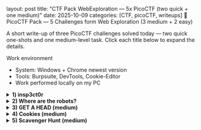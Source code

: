 layout: post
title: "CTF Pack WebExploration — 5x PicoCTF (two quick + one medium)"
date: 2025-10-09
categories: [CTF, picoCTF, writeups]
🧩 PicoCTF Pack — 5 Challenges form Web Exploration (3 medium + 2 easy)

A short write-up of three PicoCTF challenges solved today — two quick one-shots and one medium-level task.
Click each title below to expand the details.

Work environment
- System: Windows + Chrome newest version
- Tools: Burpsuite, DevTools, Cookie-Editor
- Work performed locally on my PC  

<details> <summary><b>1) insp3ct0r </b></summary>
Inspector
🔍 Description
 
First task from Web Exploration field. Here we will have to use DevTools to inspect the site and find the flag.

🛠️ What I did

Opened the page: http://jupiter.challenges.picoctf.org:9670
The page looks like this:  
<img src="../assets/img/ctf-2025-web-exploration/insp3ct0r/5.png" width="600">  
And I click on the HOW tab. Here we can see that to make this site creator used a HTML, CSS and JS.  
<img src="../assets/img/ctf-2025-web-exploration/insp3ct0r/6.png" width="600">  

1. I open DevTool (F12) and start inspecting DOM. Almost immediately I found 1st part of the flag in the HTML file:  
<img src="../assets/img/ctf-2025-web-exploration/insp3ct0r/1.png" width="600"> " width="600">  
2. Then I move to sources and check mycss.css where I found 2nd part of the flag  
<img src="../assets/img/ctf-2025-web-exploration/insp3ct0r/2.png" width="600">  
3. And then move to myjs.js where the last part of the flag is waiting.  
<img src="../assets/img/ctf-2025-web-exploration/insp3ct0r/3.png" width="600">  

</details>
<details> <summary><b>2) Where are the robots? </b></summary>
 Where are the robots?
🔍 Description
 
Pretty simple challenge. As the name indicates we will be checking robots.txt file  

🛠️ Steps

1. I open an URL given in the task, and I add at the end of it /robots.txt 
(<i>a text file that website owners create to tell web crawlers (like search engine bots) which pages or directories on their site should not be crawled</i>)  
<img src="../assets/img/Web Exploration/where are the robots/1.png" width="600">  
2. In the robot.txt we can see disallow file.html. I puit it at the end of the URL:  
<img src="../assets/img/Web Exploration/where are the robots/2.png" width="600">  

And we got the 2nd flag:  
<img src="../assets/img/ctf-2025-warm-up/2.png" width="600">

</details>
<details> <summary><b>3) GET A HEAD (medium)</b></summary>
GET A HEAD — (medium)
🔍 Description

A medium-level challenge involving the Burp Suite to manipulate the HTTPS requests.

🛠️ Steps to solve

1. Open the link from the task: http://mercury.picoctf.net:21939/  
<img src="../assets/img/Web Exploration/GET A HEAD/4.png" width="600">  
2. The site changes color accordingly to the button we click. If we click blue option there is POST request, when red there is a GET  
BLUE:  
<img src="../assets/img/Web Exploration/GET A HEAD/5.png" width="600">  
RED:  
<img src="../assets/img/Web Exploration/GET A HEAD/6.png" width="600">  
3. As the title of the challenge is GET a HEAD - I assume the GET is the request we want to experiment with. I intercept GET request and switch GET for HEAD - as in the challenge title and send
And there it is! The flag:  
<img src="../assets/img/Web Exploration/GET A HEAD/3.png" width="600">

</details>
<details> <summary><b>4) Cookies (medium)</b></summary>
Cookies — (medium)
🔍 Description
Who doesn't love cookies? Try to figure out the best one.
Here we will have to use cookies to find the flag. I'll use Chrome add-on Cookie-Manager - which allows users to view, edit, delete, and manage the cookies stored by their browse

🛠️ Steps to solve

1. I opened the page: http://mercury.picoctf.net:17781/ It looked like this:  
<img src="../assets/img/Web Exploration/Cookies/1.png" width="600">  
After opening page we could see only one cookie Named: name with Value: -1  
3. First I opened Cookie-Editor add-on and tried to add earch for the cookie from the placeholder in the search bar: snickerdoodle - it was proper value, but wrong cookie. We got new cookie with value 0  
4. Idea that popped in my head was: There is too many kind of cookies to tre guessing it :D. Let's try from a different angle.  
<img src="../assets/img/Web Exploration/Cookies/3.png" width="600">  
5. I use Cookie-Editor to change the cookie value from 0, to 1 save it and reload the page and we got next cookie name but still wrong  
6. Then I trieds 50, 40, 30 - nothing. Tried 20 and it works but wrong cookie (at this point I hoped the last one will be the flag) so I tried 29 - nothing, then 28 - cookie, but again, not very special... :)  
7. Finally I found the right one!  
<img src="../assets/img/Web Exploration/Cookies/4.png" width="600">  

I'll add automated solution with Burp Suite intruder or another script soon, because it seems very so i'll leave place here for it! :D

</details>
<details> <summary><b>5) Scavenger Hunt (medium)</b></summary>
Cookies — (medium)
🔍 Description
There is some interesting information hidden around this site.
We will search throrugh the page, to find parts of the flag.

🛠️ What I did

1. First ofcourse I open the page: http://mercury.picoctf.net:5080/  
2. And start classic from DevTools and DOM analyzing and immediately we can see first part of the flag  
<img src="..assets/img/Web Exploration/Scavenger Hunt/2.png" width="600">  
3. Then I go to sources and and CSS and here is the 2nd part... however we don't know how many parts there is, I don't think it will be only 3 :D  
<img src="..assets/img/Web Exploration/Scavenger Hunt/3.png" width="600">  
4. Let's go see the js file. Here we have hint <i>How can I keep Google from indexing my website?</i> instead of the flag part:
5. The idea that comes to my mind is to check as in previous challenge - robots.txt - so I add it to the URL and there it is 3rd part with another hint
<img src="..assets/img/Web Exploration/Scavenger Hunt/1.png" width="600">  
6. Here I stucked for a moment, had no really idea where to search only hint was that its apache. After about ~1hr of tries and doing some resarch I found that: .htaccess is a configuration file used by Apache-based web servers and it worked - I replaced /robots.txt at the end of the URL with /.htaccess and I found it 4th part of the flag with another hint  
<img src="..assets/img/Web Exploration/Scavenger Hunt/1.png" width="600">
7. And another resarch, after some time I found that DS_Store is a file that stores custom attributes of its containing folder, such as folder view options, icon positions - It took me a while to find out, but there is final part!
<img src="..assets/img/Web Exploration/Scavenger Hunt/7.png" width="600">

</details>
